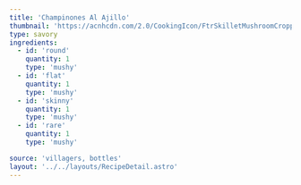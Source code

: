 ```yaml
---
title: 'Champinones Al Ajillo'
thumbnail: 'https://acnhcdn.com/2.0/CookingIcon/FtrSkilletMushroomCropped.png'
type: savory
ingredients:
  - id: 'round'
    quantity: 1
    type: 'mushy'
  - id: 'flat'
    quantity: 1
    type: 'mushy'
  - id: 'skinny'
    quantity: 1
    type: 'mushy'
  - id: 'rare'
    quantity: 1
    type: 'mushy'

source: 'villagers, bottles'
layout: '../../layouts/RecipeDetail.astro'
---
```

